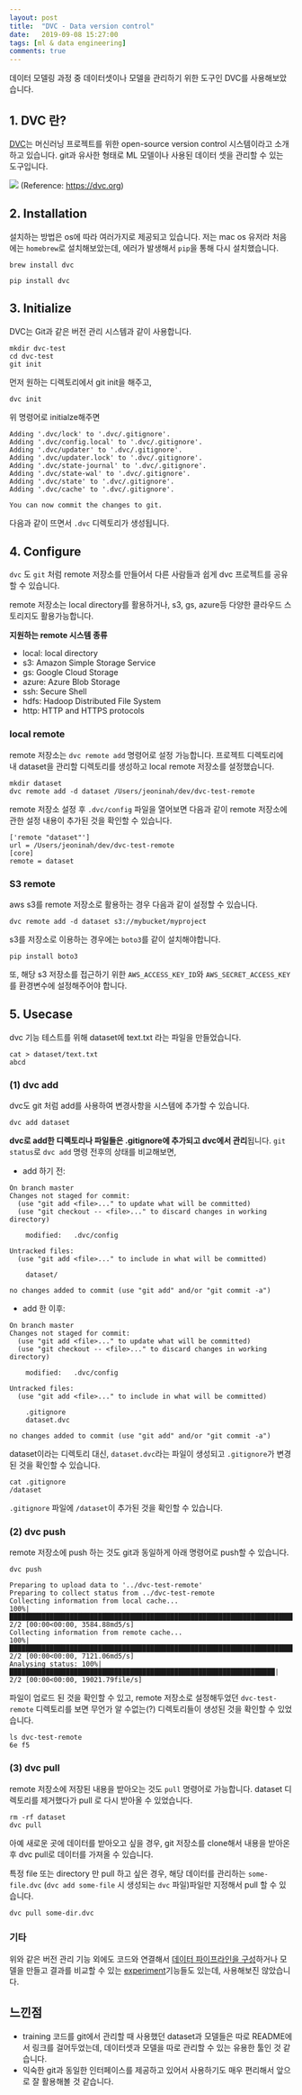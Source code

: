 ```yaml
---
layout: post
title:  "DVC - Data version control"
date:   2019-09-08 15:27:00
tags: [ml & data engineering]
comments: true
---
```


데이터 모델링 과정 중 데이터셋이나 모델을 관리하기 위한 도구인 DVC를 사용해보았습니다.

## 1. DVC 란?

[DVC](https://dvc.org)는 머신러닝 프로젝트를 위한 open-source version control 시스템이라고 소개하고 있습니다. git과 유사한 형태로 ML 모델이나 사용된 데이터 셋을 관리할 수 있는 도구입니다.

![](https://dvc.org/static/img/graphic.png)
(Reference: https://dvc.org)


## 2. Installation

설치하는 방법은 os에 따라 여러가지로 제공되고 있습니다. 저는 mac os 유저라 처음에는 `homebrew`로 설치해보았는데, 에러가 발생해서 `pip`을 통해 다시 설치했습니다. 

```shell
brew install dvc
```

```shell
pip install dvc
```

## 3. Initialize
DVC는 Git과 같은 버전 관리 시스템과 같이 사용합니다.

```
mkdir dvc-test
cd dvc-test
git init
```

먼저 원하는 디렉토리에서 git init을 해주고, 

```
dvc init
```

위 명령어로 initialze해주면 

```
Adding '.dvc/lock' to '.dvc/.gitignore'.
Adding '.dvc/config.local' to '.dvc/.gitignore'.
Adding '.dvc/updater' to '.dvc/.gitignore'.
Adding '.dvc/updater.lock' to '.dvc/.gitignore'.
Adding '.dvc/state-journal' to '.dvc/.gitignore'.
Adding '.dvc/state-wal' to '.dvc/.gitignore'.
Adding '.dvc/state' to '.dvc/.gitignore'.
Adding '.dvc/cache' to '.dvc/.gitignore'.

You can now commit the changes to git.
```

다음과 같이 뜨면서 `.dvc` 디렉토리가 생성됩니다.

## 4. Configure

`dvc` 도 `git` 처럼 remote 저장소를 만들어서 다른 사람들과 쉽게 dvc 프로젝트를 공유할 수 있습니다.

remote 저장소는 local directory를 활용하거나, s3, gs, azure등 다양한 클라우드 스토리지도 활용가능합니다.

**지원하는 remote 시스템 종류**
- local: local directory
- s3: Amazon Simple Storage Service
- gs: Google Cloud Storage
- azure: Azure Blob Storage
- ssh: Secure Shell
- hdfs: Hadoop Distributed File System
- http: HTTP and HTTPS protocols

### local remote
remote 저장소는 `dvc remote add` 명령어로 설정 가능합니다. 프로젝트 디렉토리에 내 dataset을 관리할 디렉토리를 생성하고 local remote 저장소를 설정했습니다.
```
mkdir dataset
dvc remote add -d dataset /Users/jeoninah/dev/dvc-test-remote
```

remote 저장소 설정 후 `.dvc/config` 파일을 열어보면 다음과 같이 remote 저장소에 관한 설정 내용이 추가된 것을 확인할 수 있습니다.
```
['remote "dataset"']
url = /Users/jeoninah/dev/dvc-test-remote
[core]
remote = dataset
```

### S3 remote
aws s3를 remote 저장소로 활용하는 경우 다음과 같이 설정할 수 있습니다.
```
dvc remote add -d dataset s3://mybucket/myproject
```

s3를 저장소로 이용하는 경우에는 `boto3`를 같이 설치해야합니다. 

```
pip install boto3
```

또, 해당 s3 저장소를 접근하기 위한 `AWS_ACCESS_KEY_ID`와 `AWS_SECRET_ACCESS_KEY`를 환경변수에 설정해주어야 합니다.

## 5. Usecase

dvc 기능 테스트를 위해 dataset에 text.txt 라는 파일을 만들었습니다.
```
cat > dataset/text.txt
abcd
```

### (1) dvc add

dvc도 git 처럼 add를 사용하여 변경사항을 시스템에 추가할 수 있습니다.
```
dvc add dataset
```

**dvc로 add한 디렉토리나 파일들은 .gitignore에 추가되고 dvc에서 관리**됩니다. `git status`로 `dvc add` 명령 전후의 상태를 비교해보면,

- add 하기 전:

```
On branch master
Changes not staged for commit:
  (use "git add <file>..." to update what will be committed)
  (use "git checkout -- <file>..." to discard changes in working directory)

	modified:   .dvc/config

Untracked files:
  (use "git add <file>..." to include in what will be committed)

	dataset/

no changes added to commit (use "git add" and/or "git commit -a")
```

- add 한 이후:

```
On branch master
Changes not staged for commit:
  (use "git add <file>..." to update what will be committed)
  (use "git checkout -- <file>..." to discard changes in working directory)

	modified:   .dvc/config

Untracked files:
  (use "git add <file>..." to include in what will be committed)

	.gitignore
	dataset.dvc

no changes added to commit (use "git add" and/or "git commit -a")
```

dataset이라는 디렉토리 대신, `dataset.dvc`라는 파일이 생성되고 `.gitignore`가 변경된 것을 확인할 수 있습니다.

```
cat .gitignore
/dataset
```
`.gitignore` 파일에 `/dataset`이 추가된 것을 확인할 수 있습니다.

### (2) dvc push
remote 저장소에 push 하는 것도 git과 동일하게 아래 명령어로 push할 수 있습니다.

```
dvc push
```

```
Preparing to upload data to '../dvc-test-remote'
Preparing to collect status from ../dvc-test-remote
Collecting information from local cache...
100%|██████████████████████████████████████████████████████████████████████████████████████| 2/2 [00:00<00:00, 3584.88md5/s]
Collecting information from remote cache...
100%|██████████████████████████████████████████████████████████████████████████████████████| 2/2 [00:00<00:00, 7121.06md5/s]
Analysing status: 100%|██████████████████████████████████████████████████████████████████| 2/2 [00:00<00:00, 19021.79file/s]
```

파일이 업로드 된 것을 확인할 수 있고, remote 저장소로 설정해두었던 `dvc-test-remote` 디렉토리를 보면 무언가 알 수없는(?) 디렉토리들이 생성된 것을 확인할 수 있었습니다.

```
ls dvc-test-remote
6e f5
```

### (3) dvc pull

remote 저장소에 저장된 내용을 받아오는 것도 `pull` 명령어로 가능합니다.
dataset 디렉토리를 제거했다가 pull 로 다시 받아올 수 있었습니다.

```
rm -rf dataset
dvc pull
```

아예 새로운 곳에 데이터를 받아오고 싶을 경우, git 저장소를 clone해서 내용을 받아온 후 dvc pull로 데이터를 가져올 수 있습니다.

특정 file 또는 directory 만 pull 하고 싶은 경우, 해당 데이터를 관리하는 `some-file.dvc` (`dvc add some-file` 시 생성되는 `dvc` 파일)파일만 지정해서 pull 할 수 있습니다.

```sh
dvc pull some-dir.dvc
```

### 기타

위와 같은 버전 관리 기능 외에도 코드와 연결해서 [데이터 파이프라인을 구성](https://dvc.org/doc/get-started/example-pipeline)하거나 모델을 만들고 결과를 비교할 수 있는 [experiment](https://dvc.org/doc/get-started/experiments)기능들도 있는데, 사용해보진 않았습니다.


## 느낀점
- training 코드를 git에서 관리할 때 사용했던 dataset과 모델들은 따로 README에서 링크를 걸어두었는데, 데이터셋과 모델을 따로 관리할 수 있는 유용한 툴인 것 같습니다.
- 익숙한 git과 동일한 인터페이스를 제공하고 있어서 사용하기도 매우 편리해서 앞으로 잘 활용해볼 것 같습니다.
